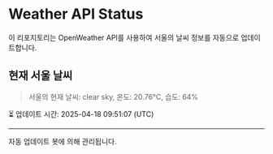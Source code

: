 
# Weather API Status

이 리포지토리는 OpenWeather API를 사용하여 서울의 날씨 정보를 자동으로 업데이트합니다.

## 현재 서울 날씨
> 서울의 현재 날씨: clear sky, 온도: 20.76°C, 습도: 64%

⏳ 업데이트 시간: 2025-04-18 09:51:07 (UTC)

---
자동 업데이트 봇에 의해 관리됩니다.
